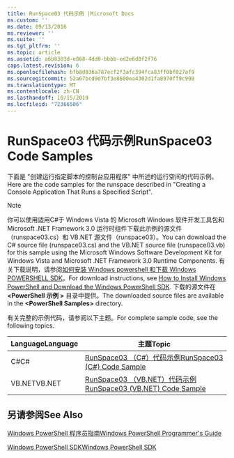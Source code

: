 ```yaml
---
title: RunSpace03 代码示例 |Microsoft Docs
ms.custom: ''
ms.date: 09/13/2016
ms.reviewer: ''
ms.suite: ''
ms.tgt_pltfrm: ''
ms.topic: article
ms.assetid: a6b8303d-e868-4dd0-bbbb-ed2e6d8f2f76
caps.latest.revision: 6
ms.openlocfilehash: bfb8d036a787ecf2f3afc394fca83ff0bf027af9
ms.sourcegitcommit: 52a67bcd9d7bf3e8600ea4302d1fa8970ff9c998
ms.translationtype: MT
ms.contentlocale: zh-CN
ms.lasthandoff: 10/15/2019
ms.locfileid: "72366506"
---
```

# <a name="runspace03-code-samples"></a><span data-ttu-id="af5a0-102">RunSpace03 代码示例</span><span class="sxs-lookup"><span data-stu-id="af5a0-102">RunSpace03 Code Samples</span></span>

<span data-ttu-id="af5a0-103">下面是 "创建运行指定脚本的控制台应用程序" 中所述的运行空间的代码示例。</span><span class="sxs-lookup"><span data-stu-id="af5a0-103">Here are the code samples for the runspace described in "Creating a Console Application That Runs a Specified Script".</span></span>

> [!NOTE]
> <span data-ttu-id="af5a0-104">你可以使用适用C#于 Windows Vista 的 Microsoft Windows 软件开发工具包和 Microsoft .NET Framework 3.0 运行时组件下载此示例的源文件（runspace03.cs）和 VB.NET 源文件（runspace03）。</span><span class="sxs-lookup"><span data-stu-id="af5a0-104">You can download the C# source file (runspace03.cs) and the VB.NET source file (runspace03.vb) for this sample using the Microsoft Windows Software Development Kit for Windows Vista and Microsoft .NET Framework 3.0 Runtime Components.</span></span> <span data-ttu-id="af5a0-105">有关下载说明，请参阅[如何安装 Windows powershell 和下载 Windows POWERSHELL SDK](/powershell/developer/installing-the-windows-powershell-sdk)。</span><span class="sxs-lookup"><span data-stu-id="af5a0-105">For download instructions, see [How to Install Windows PowerShell and Download the Windows PowerShell SDK](/powershell/developer/installing-the-windows-powershell-sdk).</span></span>
> <span data-ttu-id="af5a0-106">下载的源文件在 **\<PowerShell 示例 >** 目录中提供。</span><span class="sxs-lookup"><span data-stu-id="af5a0-106">The downloaded source files are available in the **\<PowerShell Samples>** directory.</span></span>

<span data-ttu-id="af5a0-107">有关完整的示例代码，请参阅以下主题。</span><span class="sxs-lookup"><span data-stu-id="af5a0-107">For complete sample code, see the following topics.</span></span>

| <span data-ttu-id="af5a0-108">Language</span><span class="sxs-lookup"><span data-stu-id="af5a0-108">Language</span></span> |                                 <span data-ttu-id="af5a0-109">主题</span><span class="sxs-lookup"><span data-stu-id="af5a0-109">Topic</span></span>                                 |
| -------- | --------------------------------------------------------------------- |
| <span data-ttu-id="af5a0-110">C#</span><span class="sxs-lookup"><span data-stu-id="af5a0-110">C#</span></span>       | [<span data-ttu-id="af5a0-111">RunSpace03 （C#）代码示例</span><span class="sxs-lookup"><span data-stu-id="af5a0-111">RunSpace03 (C#) Code Sample</span></span>](./runspace03-csharp-code-sample.md)     |
| <span data-ttu-id="af5a0-112">VB.NET</span><span class="sxs-lookup"><span data-stu-id="af5a0-112">VB.NET</span></span>   | [<span data-ttu-id="af5a0-113">RunSpace03 （VB.NET）代码示例</span><span class="sxs-lookup"><span data-stu-id="af5a0-113">RunSpace03 (VB.NET) Code Sample</span></span>](./runspace03-vb-net-code-sample.md) |

## <a name="see-also"></a><span data-ttu-id="af5a0-114">另请参阅</span><span class="sxs-lookup"><span data-stu-id="af5a0-114">See Also</span></span>

[<span data-ttu-id="af5a0-115">Windows PowerShell 程序员指南</span><span class="sxs-lookup"><span data-stu-id="af5a0-115">Windows PowerShell Programmer's Guide</span></span>](./windows-powershell-programmer-s-guide.md)

[<span data-ttu-id="af5a0-116">Windows PowerShell SDK</span><span class="sxs-lookup"><span data-stu-id="af5a0-116">Windows PowerShell SDK</span></span>](../windows-powershell-reference.md)